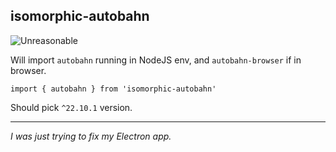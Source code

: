 ## isomorphic-autobahn

![Unreasonable](https://img.shields.io/badge/unreasonable-absolutely-green)

Will import `autobahn` running in NodeJS env, and `autobahn-browser` if in browser.

```
import { autobahn } from 'isomorphic-autobahn'
```

Should pick `^22.10.1` version.


---

_I was just trying to fix my Electron app._
